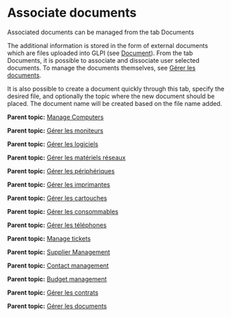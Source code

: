 Associate documents
===================

Associated documents can be managed from the tab Documents

The additional information is stored in the form of external documents
which are files uploaded into GLPI (see
[Document](glossary/document.html)). From the tab Documents, it is
possible to associate and dissociate user selected documents. To manage
the documents themselves, see [Gérer les
documents](management_document.html "Les documents sont gérés depuis le menu Gestion > Documents").

It is also possible to create a document quickly through this tab,
specify the desired file, and optionally the topic where the new
document should be placed. The document name will be created based on
the file name added.

**Parent topic:** [Manage
Computers](../glpi/inventory_computer.html "Computers are managed from the menu Assets > Computers")

**Parent topic:** [Gérer les
moniteurs](../glpi/inventory_monitor.html "Les moniteurs se gèrent depuis le menu Parc > Moniteurs")

**Parent topic:** [Gérer les
logiciels](../glpi/inventory_software.html "Les logiciels se gèrent depuis le menu Parc > Logiciel")

**Parent topic:** [Gérer les matériels
réseaux](../glpi/inventory_networking.html "Les matériels réseaux se gèrent depuis le menu Parc > Réseaux")

**Parent topic:** [Gérer les
périphériques](../glpi/inventory_peripheral.html "Les périphériques se gèrent depuis le menu Parc > Périphériques")

**Parent topic:** [Gérer les
imprimantes](../glpi/inventory_printer.html "Les imprimantes se gèrent depuis le menu Parc > Imprimantes")

**Parent topic:** [Gérer les
cartouches](../glpi/inventory_cartridge.html "Les cartouches dans GLPI, caractéristiques et utilisation")

**Parent topic:** [Gérer les
consommables](../glpi/inventory_consumable.html "Les consommables se gèrent depuis le menu Parc > Consommables")

**Parent topic:** [Gérer les
téléphones](../glpi/inventory_phone.html "Les téléphones se gèrent depuis le menu Parc > Téléphones ;")

**Parent topic:** [Manage
tickets](../glpi/helpdesk_ticket.html "Tickets in GLPI, characteristics and use")

**Parent topic:** [Supplier
Management](../glpi/management_supplier.html "Suppliers are managed via menu Management > Suppliers")

**Parent topic:** [Contact
management](../glpi/management_contact.html "Contacts are managed via menu Management > Contacts")

**Parent topic:** [Budget
management](../glpi/management_budget.html "Budgets are managed via menu Management > Budgets")

**Parent topic:** [Gérer les
contrats](../glpi/management_contract.html "Les contrats sont gérés depuis le menu Gestion > Contrats")

**Parent topic:** [Gérer les
documents](../glpi/management_document.html "Les documents sont gérés depuis le menu Gestion > Documents")
